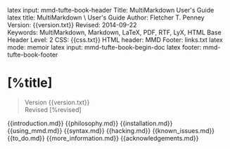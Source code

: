 latex input:	mmd-tufte-book-header
Title:	MultiMarkdown User's Guide
latex title: MultiMarkdown \\
	User's Guide
Author:	Fletcher T. Penney
Version:	{{version.txt}}
Revised:	2014-09-22  
Keywords:	MultiMarkdown, Markdown, LaTeX, PDF, RTF, LyX, HTML
Base Header Level:	2
CSS:	{{css.txt}}
HTML header:	<script type="text/javascript"
	src="http://cdn.mathjax.org/mathjax/latest/MathJax.js?config=TeX-AMS-MML_HTMLorMML">
	</script>
MMD Footer:	links.txt
latex mode:	memoir
latex input:	mmd-tufte-book-begin-doc
latex footer:	mmd-tufte-book-footer

#  [%title] #

> Version {{version.txt}}  
> Revised [%revised]

{{introduction.md}}
{{philosophy.md}}
{{installation.md}}
{{using_mmd.md}}
{{syntax.md}}
{{hacking.md}}
{{known_issues.md}}
{{to_do.md}}
{{more_information.md}}
{{acknowledgements.md}}
